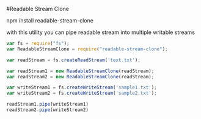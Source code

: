 #Readable Stream Clone

npm install readable-stream-clone

with this utility you can pipe readable stream into multiple writable streams

```js
var fs = require("fs");
var ReadableStreamClone = require("readable-stream-clone");

var readStream = fs.createReadStream('text.txt');

var readStream1 = new ReadableStreamClone(readStream);
var readStream2 = new ReadableStreamClone(readStream);

var writeStream1 = fs.createWriteStream('sample1.txt');
var writeStream2 = fs.createWriteStream('sample2.txt');

readStream1.pipe(writeStream1)
readStream2.pipe(writeStream2)
```
